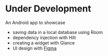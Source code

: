 # Under Development
An Android app to showcase
* saving data in a local database using Room
* dependency injection with Hilt
* creating a widget with Glance 
* UI design with [Figma](https://www.figma.com/files/team/1227960222597739086/recents-and-sharing?fuid=1227960214312908777)
